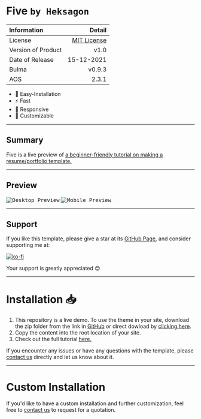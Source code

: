# Five `by Heksagon`

| Information        |                                                               Detail |
| :----------------- | -------------------------------------------------------------------: |
| License            | [MIT License](https://github.com/heksagonnet/five/blob/main/LICENSE) |
| Version of Product |                                                                 v1.0 |
| Date of Release    |                                                           15-12-2021 |
| Bulma              |                                                               v0.9.3 |
| AOS                |                                                                2.3.1 |

- 🔧 Easy-Installation
- ⚡️ Fast
- 📱 Responsive
- 🎨 Customizable

---

## Summary

Five is a live preview of [a beginner-friendly tutorial on making a resume/portfolio template.](https://www.heksagon.net/web-design/how-to-create-a-resume-website-using-bulma-css/ 'A beginner-friendly tutorial on making a resume/portfolio template using Bulma, SCSS, Javascript, Animate On Scroll, and Iconify.')

---

## Preview

<kbd>![Desktop Preview](https://www.heksagon.net/template/five/cover.webp#center 'Desktop Preview')</kbd>
<kbd>![Mobile Preview](https://www.heksagon.net/template/five/mobile.webp#center 'Mobile Preview')</kbd>

---

## Support

If you like this template, please give a star at its [GitHub Page](https://github.com/heksagonnet/five), and consider supporting me at:

[![ko-fi](https://www.ko-fi.com/img/githubbutton_sm.svg)](https://ko-fi.com/heksagon)

Your support is greatly appreciated 😊

---

# Installation 📥

1. This repository is a live demo. To use the theme in your site, download the zip folder from the link in [GitHub](https://github.com/heksagonnet/five) or direct dowload by [clicking here](https://github.com/heksagonnet/five/archive/main.zip).
2. Copy the content into the root location of your site.
3. Check out the full tutorial [here.](https://www.heksagon.net/web-design/how-to-create-a-resume-website-using-bulma-css/)

If you encounter any issues or have any questions with the template, please [contact us](https://www.heksagon.net/contact) directly and let us know about it.

---

# Custom Installation

If you'd like to have a custom installation and further customization, feel free to [contact us](https://www.heksagon.net/contact) to request for a quotation.
